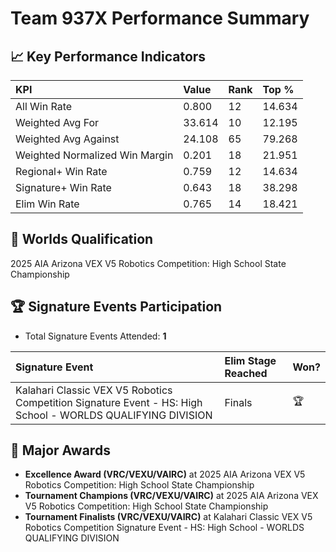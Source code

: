 # Team 937X Performance Summary

## 📈 Key Performance Indicators
| KPI | Value | Rank | Top % |
|:---|:-----|:----|:-----|
| All Win Rate | 0.800 | 12 | 14.634 |
| Weighted Avg For | 33.614 | 10 | 12.195 |
| Weighted Avg Against | 24.108 | 65 | 79.268 |
| Weighted Normalized Win Margin | 0.201 | 18 | 21.951 |
| Regional+ Win Rate | 0.759 | 12 | 14.634 |
| Signature+ Win Rate | 0.643 | 18 | 38.298 |
| Elim Win Rate | 0.765 | 14 | 18.421 |


## 🎯 Worlds Qualification
2025 AIA Arizona VEX V5 Robotics Competition: High School State Championship

## 🏆 Signature Events Participation
- Total Signature Events Attended: **1**

| Signature Event | Elim Stage Reached | Won? |
|:----------------|:-------------------|:----|
| Kalahari Classic VEX V5 Robotics Competition Signature Event - HS: High School - WORLDS QUALIFYING DIVISION | Finals | 🏆 |


## 🥇 Major Awards
- **Excellence Award (VRC/VEXU/VAIRC)** at 2025 AIA Arizona VEX V5 Robotics Competition: High School State Championship
- **Tournament Champions (VRC/VEXU/VAIRC)** at 2025 AIA Arizona VEX V5 Robotics Competition: High School State Championship
- **Tournament Finalists (VRC/VEXU/VAIRC)** at Kalahari Classic VEX V5 Robotics Competition Signature Event - HS: High School - WORLDS QUALIFYING DIVISION


